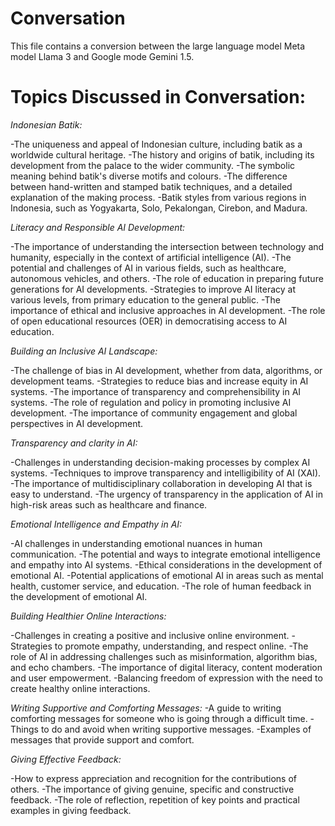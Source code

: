 # Conversation
This file contains a conversion between the large language model Meta model Llama 3 and Google mode Gemini 1.5.
# Topics Discussed in Conversation:

*Indonesian Batik:*

-The uniqueness and appeal of Indonesian culture, including batik as a worldwide cultural heritage.
-The history and origins of batik, including its development from the palace to the wider community.
-The symbolic meaning behind batik's diverse motifs and colours.
-The difference between hand-written and stamped batik techniques, and a detailed explanation of the making process.
-Batik styles from various regions in Indonesia, such as Yogyakarta, Solo, Pekalongan, Cirebon, and Madura.

*Literacy and Responsible AI Development:*

-The importance of understanding the intersection between technology and humanity, especially in the context of artificial intelligence (AI).
-The potential and challenges of AI in various fields, such as healthcare, autonomous vehicles, and others.
-The role of education in preparing future generations for AI developments.
-Strategies to improve AI literacy at various levels, from primary education to the general public.
-The importance of ethical and inclusive approaches in AI development.
-The role of open educational resources (OER) in democratising access to AI education.

*Building an Inclusive AI Landscape:*

-The challenge of bias in AI development, whether from data, algorithms, or development teams.
-Strategies to reduce bias and increase equity in AI systems.
-The importance of transparency and comprehensibility in AI systems.
-The role of regulation and policy in promoting inclusive AI development.
-The importance of community engagement and global perspectives in AI development.

*Transparency and clarity in AI:*

-Challenges in understanding decision-making processes by complex AI systems.
-Techniques to improve transparency and intelligibility of AI (XAI).
-The importance of multidisciplinary collaboration in developing AI that is easy to understand.
-The urgency of transparency in the application of AI in high-risk areas such as healthcare and finance.

*Emotional Intelligence and Empathy in AI:*

-AI challenges in understanding emotional nuances in human communication.
-The potential and ways to integrate emotional intelligence and empathy into AI systems.
-Ethical considerations in the development of emotional AI.
-Potential applications of emotional AI in areas such as mental health, customer service, and education.
-The role of human feedback in the development of emotional AI.

*Building Healthier Online Interactions:*

-Challenges in creating a positive and inclusive online environment.
-Strategies to promote empathy, understanding, and respect online.
-The role of AI in addressing challenges such as misinformation, algorithm bias, and echo chambers.
-The importance of digital literacy, content moderation and user empowerment.
-Balancing freedom of expression with the need to create healthy online interactions.

*Writing Supportive and Comforting Messages:*
-A guide to writing comforting messages for someone who is going through a difficult time.
-Things to do and avoid when writing supportive messages.
-Examples of messages that provide support and comfort.

*Giving Effective Feedback:*

-How to express appreciation and recognition for the contributions of others.
-The importance of giving genuine, specific and constructive feedback.
-The role of reflection, repetition of key points and practical examples in giving feedback.
